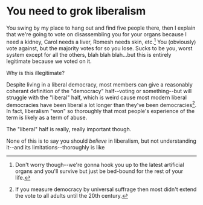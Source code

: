 # You need to grok liberalism

You swing by my place to hang out and find five people there, then I explain that we're going to vote on disassembling you for your organs because I need a kidney, Carol needs a liver, Romesh needs skin, etc.[^2] You (obviously) vote against, but the majority votes for so you lose. Sucks to be you, worst system except for all the others, blah blah blah...but this is entirely legitimate because we voted on it.

Why is this illegitimate?

Despite living in a liberal democracy, most members can give a reasonably coherant definition of the "democracy" half--voting or something--but will struggle with the "liberal" half, which is weird cause most modern liberal democracies have been liberal a lot longer than they've been democracies[^1]. In fact, liberalism "won" so thoroughly that most people's experience of the term is likely as a term of abuse.

The "liberal" half is really, really important though.



None of this is to say you should _believe_ in liberalism, but not understanding it--and its limitations--thoroughly is like 

[^1]: If you measure democracy by universal suffrage then most didn't extend the vote to all adults until the 20th century.

[^2]: Don't worry though--we're gonna hook you up to the latest artificial organs and you'll survive but just be bed-bound for the rest of your life.
